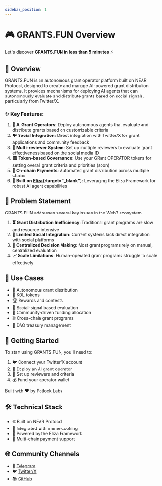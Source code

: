 ```yaml
---
sidebar_position: 1
---
```


# 🎮 GRANTS.FUN Overview

Let's discover **GRANTS.FUN in less than 5 minutes** ⚡

## 🎯 Overview

GRANTS.FUN is an autonomous grant operator platform built on NEAR Protocol, designed to create and manage AI-powered grant distribution systems. It provides mechanisms for deploying AI agents that can autonomously evaluate and distribute grants based on social signals, particularly from Twitter/X.

### ✨ Key Features:

1. **🤖 AI Grant Operators**: Deploy autonomous agents that evaluate and distribute grants based on customizable criteria
2. **🐦 Social Integration**: Direct integration with Twitter/X for grant applications and community feedback
3. **👥 Multi-reviewer System**: Set up multiple reviewers to evaluate grant effectiveness based on the social media ID
4. **🏛️ Token-based Governance**: Use your GRant OPERATOR tokens for setting overall grant criteria and priorities (soon)
5. **💸 On-chain Payments**: Automated grant distribution across multiple chains
6. **🧠 Built on [Eliza](https://github.com/ai16z/eliza){:target="_blank"}**: Leveraging the Eliza Framework for robust AI agent capabilities

## 🤔 Problem Statement

GRANTS.FUN addresses several key issues in the Web3 ecosystem:

1. **⏳ Grant Distribution Inefficiency**: Traditional grant programs are slow and resource-intensive
2. **🔗 Limited Social Integration**: Current systems lack direct integration with social platforms
3. **👤 Centralized Decision Making**: Most grant programs rely on manual, centralized evaluation
4. **📈 Scale Limitations**: Human-operated grant programs struggle to scale effectively

## 🎯 Use Cases

- 🤖 Autonomous grant distribution
- 🌟 KOL tokens
- 🏆 Rewards and contests
- 📱 Social-signal based evaluation
- 🤝 Community-driven funding allocation
- ⛓️ Cross-chain grant programs
- 🏦 DAO treasury management

## 🚀 Getting Started

To start using GRANTS.FUN, you'll need to:

1. 🐦 Connect your Twitter/X account
2. 🤖 Deploy an AI grant operator
3. 👥 Set up reviewers and criteria
4. 💰 Fund your operator wallet

Built with ❤️ by Potlock Labs

## 🛠️ Technical Stack

- ⛓️ Built on NEAR Protocol
- 🍳 Integrated with meme.cooking
- 🧠 Powered by the Eliza Framework
- 💸 Multi-chain payment support

## 🌐 Community Channels

- 💬 [Telegram](https://t.me/grantsdotfun)
- 🐦 [Twitter/X](https://twitter.com/grantsdotfun)
- 📚 [GitHub](https://github.com/potlock/grantsdotfun)
